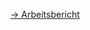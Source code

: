 [-> Arbeitsbericht](https://docs.google.com/document/d/1XK6-zxGiGyKoTMUuN47B--a_6D_qJOaDS93ZJSSQ_x0/edit?usp=sharing)
